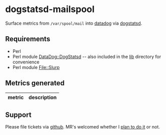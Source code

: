 # dogstatsd-mailspool

Surface metrics from `/var/spool/mail`
into [datadog](https://www.datadoghq.com/) via
[dogstatsd](http://docs.datadoghq.com/guides/dogstatsd/).

## Requirements

* Perl
* Perl module [DataDog::DogStatsd](https://github.com/binary-com/dogstatsd-perl) 
  -- also included in the [lib](lib) directory for convenience
* Perl module [File::Slurp](https://metacpan.org/pod/File::Slurp)

## Metrics generated

| metric				| description 						|
| ----					| ----							|


## Support

Please file tickets via [github](https://github.com/fini-net/dogstatsd-mailspool/issues).
MR's welcomed whether I [plan to do it](TODO.md) or not.
